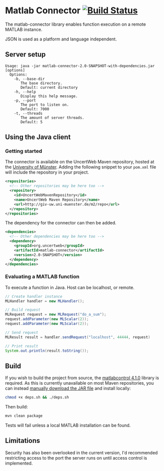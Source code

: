 # Matlab Connector [![Build Status](https://travis-ci.org/autermann/matlab-connector.png?branch=master)](https://travis-ci.org/autermann/matlab-connector)

The matlab-connector library enables function execution on a remote MATLAB instance.

JSON is used as a platform and language independent.

## Server setup

```
Usage: java -jar matlab-connector-2.0-SNAPSHOT-with-dependencies.jar [options]
  Options:
    -b, --base-dir
       The base directory.
       Default: current directory
    -h, --help
       Display this help message.
    -p, --port
       The port to listen on.
       Default: 7000
    -t, --threads
       The amount of server threads.
       Default: 5

```

## Using the Java client

### Getting started

The connector is available on the UncertWeb Maven repository, hosted at the [University of Münster](http://www.uni-muenster.de/). Adding the following snippet to your `pom.xml` file will include the repository in your project.

```xml
<repositories>
  <!-- Other repositories may be here too -->
  <repository>
    <id>UncertWebMavenRepository</id>
    <name>UncertWeb Maven Repository</name>
    <url>http://giv-uw.uni-muenster.de/m2/repo</url>
  </repository>
</repositories>
```

The dependency for the connector can then be added.

```xml
<dependencies>
  <!-- Other dependencies may be here too -->
  <dependency>
    <groupId>org.uncertweb</groupId>
    <artifactId>matlab-connector</artifactId>
    <version>2.0-SNAPSHOT</version>
  </dependency>
</dependencies>
```

### Evaluating a MATLAB function

To execute a function in Java. Host can be localhost, or remote.

```java
// Create handler instance
MLHandler handler = new MLHandler();

// Build request
MLRequest request = new MLRequest("do_a_sum");
request.addParameter(new MLScalar(2));
request.addParameter(new MLScalar(2));

// Send request
MLResult result = handler.sendRequest("localhost", 44444, request)

// Print result
System.out.println(result.toString());
```

## Build

If you wish to build the project from source, the [matlabcontrol 4.1.0](http://code.google.com/p/matlabcontrol/) library is required. As this is currently unavailable on most Maven repositories, you can instead [manually download the JAR file](http://code.google.com/p/matlabcontrol/downloads/detail?name=matlabcontrol-4.1.0.jar&can=1&q=) and install locally:

```bash
chmod +x deps.sh && ./deps.sh
```

Then build:

```bash
mvn clean package
```

Tests will fail unless a local MATLAB installation can be found.

## Limitations

Security has also been overlooked in the current version, I'd recommended restricting access to the port the server runs on until access control is implemented.
